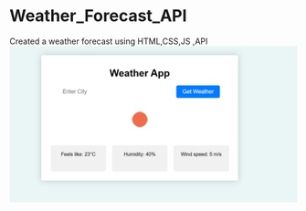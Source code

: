 # Weather_Forecast_API
Created a weather forecast using HTML,CSS,JS ,API 
![Profile Image](screenshot.png)
